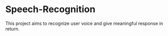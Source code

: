 # Speech-Recognition

This project aims to recognize user voice and give meaningful response in return.



